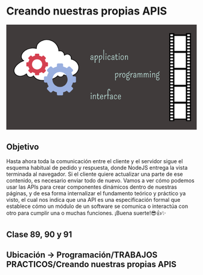 # Creando nuestras propias APIS

![cover](public/img/portada.png)

## Objetivo
Hasta ahora toda la comunicación entre el cliente y el servidor sigue el esquema habitual
de pedido y respuesta, donde NodeJS entrega la vista terminada al navegador. Si el cliente
quiere actualizar una parte de ese contenido, es necesario enviar todo de nuevo.
Vamos a ver cómo podemos usar las APIs para crear componentes dinámicos dentro de
nuestras páginas, y de esa forma internalizar el fundamento teórico y práctico ya visto, el
cual nos indica que una API es una especificación formal que establece cómo un módulo
de un software se comunica o interactúa con otro para cumplir una o muchas
funciones.
¡Buena suerte!😎👍✨


## Clase 89, 90 y 91

## Ubicación -> Programación/TRABAJOS PRACTICOS/Creando nuestras propias APIS 